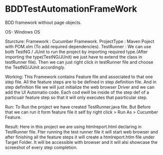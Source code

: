 # BDDTestAutomationFrameWork
 BDD framework without page objects.

 OS- Windows OS

Sturcture:
Framework : Cucumber Framework.
ProjectType : Maven Poject with POM.xlm (To add required dependencies).
TestRunner : We can use both TestNG / JUnit to run the project by importing required type.(After importing the type(TestNG/JUnit) we just have to extend the class in testRunner file).
             Then we can just right click in testRunner file and choose the TestNG/JUnit accordingly.

Working:
This Framework contains Feature file and associated to that one step file.
All the feature steps are to be defined in step definition file.
And in step definition file we will just initialize the web browser Driver and we can add the UI Automatio code.
Each cod ewill be inside of the step def of a particualr feature step so that it will only executes that pasrticular step.

Run:
To Run the project we have created TestRunner.java file.
But Before that we can run it form feature file it self by right click > Run As > Cucumber Feature.

Result:
Here in this project we are using htmlreport.html declaring in TestRunner file.
Fter running the test runner file it will start web browser and after finishing all the feature steps it will create a htmlreport.htlm file under Target Folder.
It will be accessible with browser and it will alsi showcase the screeshot of every step completion.
